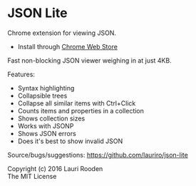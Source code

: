 [Chrome Web Store]: https://chrome.google.com/webstore/detail/json-lite/acacmjcicejlmjcheoklfdchempahoag


JSON Lite
=========

Chrome extension for viewing JSON.

 * Install through [Chrome Web Store]

Fast non-blocking JSON viewer weighing in at just 4KB.

Features:

 * Syntax highlighting
 * Collapsible trees
 * Collapse all similar items with Ctrl+Click
 * Counts items and properties in a collection
 * Shows collection sizes
 * Works with JSONP
 * Shows JSON errors
 * Does it's best to show invalid JSON

Source/bugs/suggestions: https://github.com/lauriro/json-lite

Copyright (c) 2016 Lauri Rooden  
The MIT License


